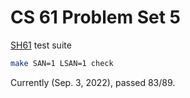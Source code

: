 CS 61 Problem Set 5
===================

[SH61](https://github.com/cs61/cs61-f21-psets/tree/main/pset5) test suite

```bash
make SAN=1 LSAN=1 check
```

Currently (Sep. 3, 2022), passed 83/89.

